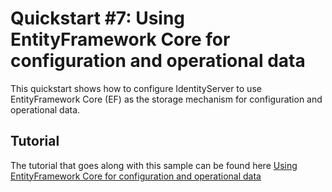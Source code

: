 # Quickstart #7: Using EntityFramework Core for configuration and operational data

This quickstart shows how to configure IdentityServer to use EntityFramework Core (EF) as the storage mechanism for configuration and operational data.

## Tutorial

The tutorial that goes along with this sample can be found here [Using EntityFramework Core for configuration and operational data](http://docs.identityserver.io/en/latest/quickstarts/7_entity_framework.html)
